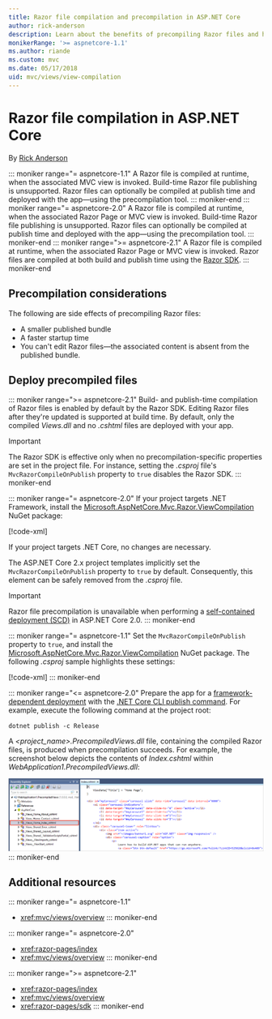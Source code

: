 ```yaml
---
title: Razor file compilation and precompilation in ASP.NET Core
author: rick-anderson
description: Learn about the benefits of precompiling Razor files and how to accomplish Razor file precompilation in an ASP.NET Core app.
monikerRange: '>= aspnetcore-1.1'
ms.author: riande
ms.custom: mvc
ms.date: 05/17/2018
uid: mvc/views/view-compilation
---
```

# Razor file compilation in ASP.NET Core

By [Rick Anderson](https://twitter.com/RickAndMSFT)

::: moniker range="= aspnetcore-1.1"
A Razor file is compiled at runtime, when the associated MVC view is invoked. Build-time Razor file publishing is unsupported. Razor files can optionally be compiled at publish time and deployed with the app&mdash;using the precompilation tool.
::: moniker-end
::: moniker range="= aspnetcore-2.0"
A Razor file is compiled at runtime, when the associated Razor Page or MVC view is invoked. Build-time Razor file publishing is unsupported. Razor files can optionally be compiled at publish time and deployed with the app&mdash;using the precompilation tool.
::: moniker-end
::: moniker range=">= aspnetcore-2.1"
A Razor file is compiled at runtime, when the associated Razor Page or MVC view is invoked. Razor files are compiled at both build and publish time using the [Razor SDK](xref:razor-pages/sdk).
::: moniker-end

## Precompilation considerations

The following are side effects of precompiling Razor files:

* A smaller published bundle
* A faster startup time
* You can't edit Razor files&mdash;the associated content is absent from the published bundle.

## Deploy precompiled files

::: moniker range=">= aspnetcore-2.1"
Build- and publish-time compilation of Razor files is enabled by default by the Razor SDK. Editing Razor files after they're updated is supported at build time. By default, only the compiled *Views.dll* and no *.cshtml* files are deployed with your app.

> [!IMPORTANT]
> The Razor SDK is effective only when no precompilation-specific properties are set in the project file. For instance, setting the *.csproj* file's `MvcRazorCompileOnPublish` property to `true` disables the Razor SDK.
::: moniker-end

::: moniker range="= aspnetcore-2.0"
If your project targets .NET Framework, install the [Microsoft.AspNetCore.Mvc.Razor.ViewCompilation](https://www.nuget.org/packages/Microsoft.AspNetCore.Mvc.Razor.ViewCompilation/) NuGet package:

[!code-xml[](view-compilation/sample/DotNetFrameworkProject.csproj?name=snippet_ViewCompilationPackage)]

If your project targets .NET Core, no changes are necessary.

The ASP.NET Core 2.x project templates implicitly set the `MvcRazorCompileOnPublish` property to `true` by default. Consequently, this element can be safely removed from the *.csproj* file.

> [!IMPORTANT]
> Razor file precompilation is unavailable when performing a [self-contained deployment (SCD)](/dotnet/core/deploying/#self-contained-deployments-scd) in ASP.NET Core 2.0.
::: moniker-end

::: moniker range="= aspnetcore-1.1"
Set the `MvcRazorCompileOnPublish` property to `true`, and install the [Microsoft.AspNetCore.Mvc.Razor.ViewCompilation](https://www.nuget.org/packages/Microsoft.AspNetCore.Mvc.Razor.ViewCompilation/) NuGet package. The following *.csproj* sample highlights these settings:

[!code-xml[](view-compilation/sample/MvcRazorCompileOnPublish.csproj?highlight=4,10)]
::: moniker-end

::: moniker range="<= aspnetcore-2.0"
Prepare the app for a [framework-dependent deployment](/dotnet/core/deploying/#framework-dependent-deployments-fdd) with the [.NET Core CLI publish command](/dotnet/core/tools/dotnet-publish). For example, execute the following command at the project root:

```console
dotnet publish -c Release
```

A *<project_name>.PrecompiledViews.dll* file, containing the compiled Razor files, is produced when precompilation succeeds. For example, the screenshot below depicts the contents of *Index.cshtml* within *WebApplication1.PrecompiledViews.dll*:

![Razor views inside DLL](view-compilation/_static/razor-views-in-dll.png)
::: moniker-end

## Additional resources

::: moniker range="= aspnetcore-1.1"
* <xref:mvc/views/overview>
::: moniker-end

::: moniker range="= aspnetcore-2.0"
* <xref:razor-pages/index>
* <xref:mvc/views/overview>
::: moniker-end

::: moniker range=">= aspnetcore-2.1"
* <xref:razor-pages/index>
* <xref:mvc/views/overview>
* <xref:razor-pages/sdk>
::: moniker-end